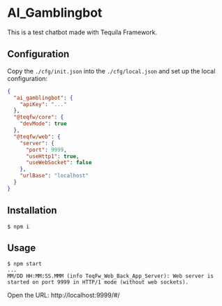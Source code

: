 # AI_Gamblingbot

This is a test chatbot made with Tequila Framework.

## Configuration

Copy the `./cfg/init.json` into the `./cfg/local.json` and set up the local configuration:

```json
{
  "ai_gamblingbot": {
    "apiKey": "..."
  },
  "@teqfw/core": {
    "devMode": true
  },
  "@teqfw/web": {
    "server": {
      "port": 9999,
      "useHttp1": true,
      "useWebSocket": false
    },
    "urlBase": "localhost"
  }
}
```

## Installation

```shell
$ npm i
```

## Usage

```shell
$ npm start
...
MM/DD HH:MM:SS.MMM (info TeqFw_Web_Back_App_Server): Web server is started on port 9999 in HTTP/1 mode (without web sockets).
```

Open the URL: http://localhost:9999/#/